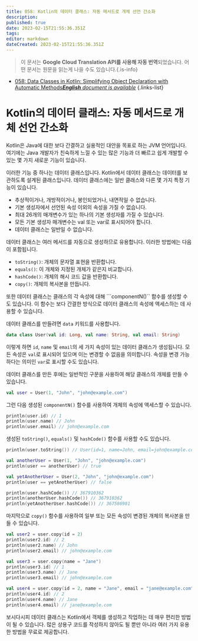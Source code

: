 ```yaml
---
title: 058: Kotlin의 데이터 클래스: 자동 메서드로 개체 선언 간소화
description: 
published: true
date: 2023-02-15T21:55:36.351Z
tags: 
editor: markdown
dateCreated: 2023-02-15T21:55:36.351Z
---
```


> 이 문서는 **Google Cloud Translation API를 사용해 자동 번역**되었습니다.
어떤 문서는 원문을 읽는게 나을 수도 있습니다.{.is-info}



- [058: Data Classes in Kotlin: Simplifying Object Declaration with Automatic Methods***English** document is available*](/en/Knowledge-base/Kotlin/Learning/058-data-classes-in-kotlin-simplifying-object-declaration-with-automatic-methods)
{.links-list}


# Kotlin의 데이터 클래스: 자동 메서드로 개체 선언 간소화

Kotlin은 Java에 대한 보다 간결하고 실용적인 대안을 목표로 하는 JVM 언어입니다. 여기에는 Java 개발자가 친숙하게 느낄 수 있는 많은 기능과 더 빠르고 쉽게 개발할 수 있는 몇 가지 새로운 기능이 있습니다.

이러한 기능 중 하나는 데이터 클래스입니다. Kotlin에서 데이터 클래스는 데이터를 보관하도록 설계된 클래스입니다. 데이터 클래스에는 일반 클래스와 다른 몇 가지 특정 기능이 있습니다.

- 추상적이거나, 개방적이거나, 봉인되었거나, 내면적일 수 없습니다.
- 기본 생성자에서 선언된 속성 이외의 속성을 가질 수 없습니다.
- 최대 26개의 매개변수가 있는 하나의 기본 생성자를 가질 수 있습니다.
- 모든 기본 생성자 매개변수는 val 또는 var로 표시되어야 합니다.
- 데이터 클래스는 일반일 수 없습니다.

데이터 클래스는 여러 메서드를 자동으로 생성하므로 유용합니다. 이러한 방법에는 다음이 포함됩니다.

- ```toString()```: 개체의 문자열 표현을 반환합니다.
- ```equals()```: 이 개체와 지정된 개체가 같은지 비교합니다.
- ```hashCode()```: 개체의 해시 코드 값을 반환합니다.
- ```copy()```: 개체의 복사본을 만듭니다.

또한 데이터 클래스는 클래스의 각 속성에 대해 ```componentN()`` 함수를 생성할 수도 있습니다. 이 함수는 보다 간결한 방식으로 데이터 클래스의 속성에 액세스하는 데 사용할 수 있습니다.

데이터 클래스를 만들려면 ```data``` 키워드를 사용합니다.

```kotlin
data class User(val id: Long, val name: String, val email: String)
```

이렇게 하면 ```id```, ```name``` 및 ```email```의 세 가지 속성이 있는 데이터 클래스가 생성됩니다. 모든 속성은 ```val```로 표시되어 있으며 이는 변경할 수 없음을 의미합니다. 속성을 변경 가능하다는 의미인 ```var```로 표시할 수도 있습니다.

데이터 클래스를 만든 후에는 일반적인 구문을 사용하여 해당 클래스의 개체를 만들 수 있습니다.

```kotlin
val user = User(1, "John", "john@example.com")
```

그런 다음 생성된 ```componentN()``` 함수를 사용하여 개체의 속성에 액세스할 수 있습니다.

```kotlin
println(user.id) // 1
println(user.name) // John
println(user.email) // john@example.com
```

생성된 ```toString()```, ```equals()``` 및 ```hashCode()``` 함수를 사용할 수도 있습니다.

```kotlin
println(user.toString()) // User(id=1, name=John, email=john@example.com)

val anotherUser = User(1, "John", "john@example.com")
println(user == anotherUser) // true

val yetAnotherUser = User(2, "John", "john@example.com")
println(user == yetAnotherUser) // false

println(user.hashCode()) // 367910362
println(anotherUser.hashCode()) // 367910362
println(yetAnotherUser.hashCode()) // 367586981
```

마지막으로 ```copy()``` 함수를 사용하여 일부 또는 모든 속성이 변경된 개체의 복사본을 만들 수 있습니다.

```kotlin
val user2 = user.copy(id = 2)
println(user2.id) // 2
println(user2.name) // John
println(user2.email) // john@example.com

val user3 = user.copy(name = "Jane")
println(user3.id) // 1
println(user3.name) // Jane
println(user3.email) // john@example.com

val user4 = user.copy(id = 2, name = "Jane", email = "jane@example.com")
println(user4.id) // 2
println(user4.name) // Jane
println(user4.email) // jane@example.com
```

보시다시피 데이터 클래스는 Kotlin에서 객체를 생성하고 작업하는 데 매우 편리한 방법이 될 수 있습니다. 많은 상용구 코드를 작성하지 않아도 될 뿐만 아니라 여러 가지 유용한 방법을 무료로 제공합니다.